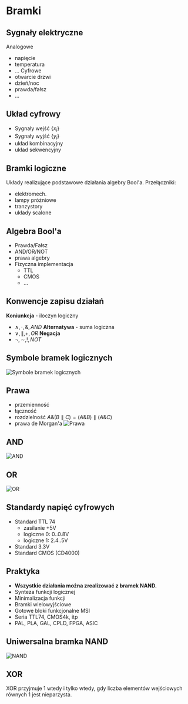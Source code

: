# Bramki
## Sygnały elektryczne
Analogowe
- napięcie
- temperatura
- ...
Cyfrowe
- otwarcie drzwi
- dzień/noc
- prawda/fałsz
- ...

## Układ cyfrowy
- Sygnały wejść {$x_i$}
- Sygnały wyjść {$y_i$}
- układ kombinacyjny
- układ sekwencyjny

##  Bramki logiczne
Układy realizujące podstawowe działania algebry Bool'a.
Przełączniki:
- elektromech.
- lampy próżniowe
- tranzystory
- układy scalone

## Algebra Bool'a
- Prawda/Fałsz
- AND/OR/NOT
- prawa algebry
- Fizyczna implementacja
	- TTL
	- CMOS
	- ...

## Konwencje zapisu działań
**Koniunkcja** - iloczyn logiczny
- $\wedge, \cdot, \&, AND$
**Alternatywa** - suma logiczna
- $\lor, \parallel, +, OR$
**Negacja**
- $\lnot, \sim, !, NOT$

##  Symbole bramek logicznych
![Symbole bramek logicznych](../img/symbole_bramek_logicznych.jpg)

## Prawa
- przemienność
- łączność
- rozdzielność $A\&(B\parallel C)=(A\&B)\parallel(A\&C)$
- prawa de Morgan'a
![Prawa](../img/prawa_logiczne.png)

## AND
![AND](../img/and_gate.png)

## OR
![OR](../img/or_gate.png)

## Standardy napięć cyfrowych
- Standard TTL 74
	- zasilanie +5V
	- logiczne 0: 0..0.8V
	- logiczne 1: 2.4..5V
- Standard 3.3V
- Standard CMOS (CD4000)
## Praktyka
- **Wszystkie działania można zrealizować z bramek NAND.**
- Synteza funkcji logicznej
- Minimalizacja funkcji
- Bramki wielowyjściowe
- Gotowe bloki funkcjonalne MSI
- Seria TTL74, CMOS4k, itp
- PAL, PLA, GAL, CPLD, FPGA, ASIC

## Uniwersalna bramka NAND
![NAND](../img/nand.jpeg)

## XOR
XOR przyjmuje 1 wtedy i tylko wtedy, gdy liczba elementów wejściowych równych 1 jest nieparzysta.